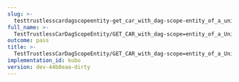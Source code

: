 ```yaml
---
slug: >-
  testtrustlesscardagscopeentity-get_car_with_dag-scope-entity_of_a_unixfs_file_(accept_header)-header_content-disposition
full_name: >-
  TestTrustlessCarDagScopeEntity/GET_CAR_with_dag-scope=entity_of_a_UnixFS_file_(Accept_Header)/Header_Content-Disposition
outcome: pass
title: >-
  TestTrustlessCarDagScopeEntity/GET_CAR_with_dag-scope=entity_of_a_UnixFS_file_(Accept_Header)/Header_Content-Disposition
implementation_id: kubo
version: dev-44b0eaa-dirty
---
```


